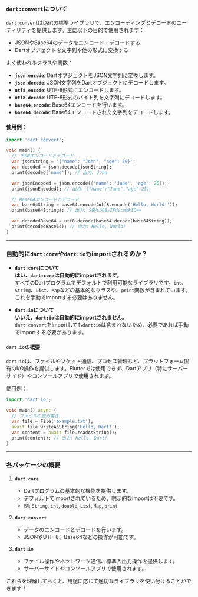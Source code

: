 ### `dart:convert`について

`dart:convert`はDartの標準ライブラリで、エンコーディングとデコードのユーティリティを提供します。主に以下の目的で使用されます：

- JSONやBase64のデータをエンコード・デコードする
- Dartオブジェクトを文字列や他の形式に変換する

よく使われるクラスや関数：
- **`json.encode`**: DartオブジェクトをJSON文字列に変換します。
- **`json.decode`**: JSON文字列をDartオブジェクトにデコードします。
- **`utf8.encode`**: UTF-8形式にエンコードします。
- **`utf8.decode`**: UTF-8形式のバイト列を文字列にデコードします。
- **`base64.encode`**: Base64エンコードを行います。
- **`base64.decode`**: Base64エンコードされた文字列をデコードします。

#### 使用例：
```dart
import 'dart:convert';

void main() {
  // JSONエンコードとデコード
  var jsonString = '{"name": "John", "age": 30}';
  var decoded = json.decode(jsonString);
  print(decoded['name']); // 出力: John

  var jsonEncoded = json.encode({'name': 'Jane', 'age': 25});
  print(jsonEncoded); // 出力: {"name":"Jane","age":25}

  // Base64エンコードとデコード
  var base64String = base64.encode(utf8.encode('Hello, World!'));
  print(base64String); // 出力: SGVsbG8sIFdvcmxkIQ==

  var decodedBase64 = utf8.decode(base64.decode(base64String));
  print(decodedBase64); // 出力: Hello, World!
}
```

---

### 自動的に`dart:core`や`dart:io`もimportされるのか？

- **`dart:core`について**  
  **はい、`dart:core`は自動的にimportされます。**  
  すべてのDartプログラムでデフォルトで利用可能なライブラリです。`int`、`String`、`List`、`Map`などの基本的なクラスや、`print`関数が含まれています。これを手動でimportする必要はありません。

- **`dart:io`について**  
  **いいえ、`dart:io`は自動的にimportされません。**  
  `dart:convert`をimportしても`dart:io`は含まれないため、必要であれば手動でimportする必要があります。

#### `dart:io`の概要
`dart:io`は、ファイルやソケット通信、プロセス管理など、プラットフォーム固有のI/O操作を提供します。Flutterでは使用できず、Dartアプリ（特にサーバーサイド）やコンソールアプリで使用されます。

使用例：
```dart
import 'dart:io';

void main() async {
  // ファイルの読み書き
  var file = File('example.txt');
  await file.writeAsString('Hello, Dart!');
  var content = await file.readAsString();
  print(content); // 出力: Hello, Dart!
}
```

---

### 各パッケージの概要

1. **`dart:core`**
   - Dartプログラムの基本的な機能を提供します。
   - デフォルトでimportされているため、明示的なimportは不要です。
   - 例: `String`, `int`, `double`, `List`, `Map`, `print`

2. **`dart:convert`**
   - データのエンコードとデコードを行います。
   - JSONやUTF-8、Base64などの操作が可能です。

3. **`dart:io`**
   - ファイル操作やネットワーク通信、標準入出力操作を提供します。
   - サーバーサイドやコンソールアプリで使用されます。

これらを理解しておくと、用途に応じて適切なライブラリを使い分けることができます！